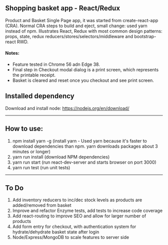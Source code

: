 ## Shopping basket app - React/Redux

Product and Basket Single Page app, it was started from create-react-app (CRA).  Normal CRA steps to build and eject, small change: used yarn instead of npm. Illustrates React, Redux with most common design patterns: props, state, redux reducers/stores/selectors/middleware and bootstrap-react RWD.

#### Notes:
* Feature tested in Chrome 56 adn Edge 38.
* Final step in Checkout modal dialog is a print screen, which represents the printable receipt.
* Basket is cleared and reset once you checkout and see print screen.


## Installed dependency
Download and install node:      https://nodejs.org/en/download/

***
## How to use:
1. npm install yarn -g  (install yarn - Used yarn because it's faster to download dependencies than npm.  yarn downloads packages about 3 minutes or longer)
2. yarn run install     (download NPM dependencies)
3. yarn run start       (run react-dev-server and starts browser on port 3000)
4. yarn run test        (run unit tests)

***
## To Do
1. Add inventory reducers to inc/dec stock levels as products are added/removed from basket
2. Improve and refactor Enzyme tests, add tests to increase code coverage
3. Add react-routing to improve SEO and allow for larger number of products
4. Add form entry for checkout, with authentication system for hydrate/dehydrate basket state after login
5. Node/Express/MongoDB to scale features to server side

